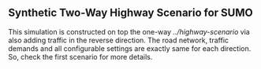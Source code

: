 ## Synthetic Two-Way Highway Scenario for SUMO

This simulation is constructed on top the one-way *../highway-scenario* via also adding traffic in the reverse direction. The road network, traffic demands and all configurable settings are exactly same for each direction. So, check the first scenario for more details.
